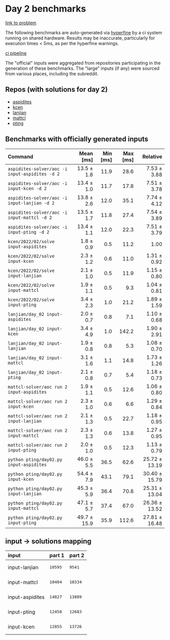 # Day 2 benchmarks

[link to problem](http://adventofcode.com/2022/day/2)

The following benchmarks are auto-generated via [hyperfine](https://github.com/sharkdp/hyperfine) by a ci system running on shared hardware. Results may be inaccurate, particularly for execution times < 5ms, as per the hyperfine warnings.

[ci pipeline](http://ci.papercode.net:8080/teams/aoc2022/pipelines/aoc-compare-2022)

The "official" inputs were aggregated from repositories participating in the generation of these benchmarks. The "large" inputs (if any) were sourced from various places, including the subreddit.

## Repos (with solutions for day 2)


- [aspidites](https://github.com/aspidites/aoc2022)
- [kcen](https://github.com/kcen/AdventOfCode)
- [lanjian](https://github.com/LanJian/aoc-2022)
- [mattcl](https://github.com/mattcl/aoc2022)
- [pting](https://github.com/pting/aoc2022)

## Benchmarks with officially generated inputs
| Command | Mean [ms] | Min [ms] | Max [ms] | Relative |
|:---|---:|---:|---:|---:|
| `aspidites-solver/aoc -i input-aspidites -d 2` | 13.5 ± 1.8 | 11.9 | 28.6 | 7.53 ± 3.88 |
| `aspidites-solver/aoc -i input-kcen -d 2` | 13.4 ± 1.0 | 11.7 | 17.8 | 7.51 ± 3.78 |
| `aspidites-solver/aoc -i input-lanjian -d 2` | 13.8 ± 2.6 | 12.0 | 35.1 | 7.74 ± 4.12 |
| `aspidites-solver/aoc -i input-mattcl -d 2` | 13.5 ± 1.7 | 11.8 | 27.4 | 7.54 ± 3.89 |
| `aspidites-solver/aoc -i input-pting -d 2` | 13.4 ± 1.1 | 12.0 | 22.3 | 7.51 ± 3.79 |
| `kcen/2022/02/solve input-aspidites` | 1.8 ± 0.9 | 0.5 | 11.2 | 1.00 |
| `kcen/2022/02/solve input-kcen` | 2.3 ± 1.2 | 0.6 | 11.0 | 1.31 ± 0.92 |
| `kcen/2022/02/solve input-lanjian` | 2.1 ± 1.0 | 0.5 | 11.9 | 1.15 ± 0.80 |
| `kcen/2022/02/solve input-mattcl` | 1.9 ± 1.1 | 0.5 | 9.3 | 1.04 ± 0.81 |
| `kcen/2022/02/solve input-pting` | 3.4 ± 2.3 | 1.0 | 21.2 | 1.89 ± 1.59 |
| `lanjian/day_02 input-aspidites` | 2.0 ± 0.7 | 0.8 | 7.1 | 1.10 ± 0.68 |
| `lanjian/day_02 input-kcen` | 3.4 ± 4.9 | 1.0 | 142.2 | 1.90 ± 2.91 |
| `lanjian/day_02 input-lanjian` | 1.9 ± 0.8 | 0.8 | 5.3 | 1.08 ± 0.70 |
| `lanjian/day_02 input-mattcl` | 3.1 ± 1.6 | 1.1 | 14.8 | 1.73 ± 1.26 |
| `lanjian/day_02 input-pting` | 2.1 ± 0.8 | 0.7 | 5.4 | 1.18 ± 0.73 |
| `mattcl-solver/aoc run 2 input-aspidites` | 1.9 ± 1.1 | 0.5 | 12.6 | 1.06 ± 0.80 |
| `mattcl-solver/aoc run 2 input-kcen` | 2.3 ± 1.0 | 0.6 | 6.6 | 1.29 ± 0.84 |
| `mattcl-solver/aoc run 2 input-lanjian` | 2.1 ± 1.3 | 0.5 | 22.7 | 1.18 ± 0.95 |
| `mattcl-solver/aoc run 2 input-mattcl` | 2.3 ± 1.3 | 0.6 | 13.8 | 1.27 ± 0.95 |
| `mattcl-solver/aoc run 2 input-pting` | 2.0 ± 1.0 | 0.5 | 12.3 | 1.13 ± 0.79 |
| `python pting/day02.py input-aspidites` | 46.0 ± 5.5 | 36.5 | 62.6 | 25.72 ± 13.19 |
| `python pting/day02.py input-kcen` | 54.4 ± 7.9 | 43.1 | 79.1 | 30.40 ± 15.79 |
| `python pting/day02.py input-lanjian` | 45.3 ± 5.9 | 36.4 | 70.8 | 25.31 ± 13.04 |
| `python pting/day02.py input-mattcl` | 47.1 ± 5.7 | 37.4 | 67.0 | 26.36 ± 13.52 |
| `python pting/day02.py input-pting` | 49.7 ± 15.9 | 35.9 | 112.6 | 27.81 ± 16.48 |

## input -> solutions mapping
|input|part 1|part 2|
|:---|:---|:---|
|input-lanjian|<pre>10595</pre>|<pre>9541</pre>|
|input-mattcl|<pre>10404</pre>|<pre>10334</pre>|
|input-aspidites|<pre>14827</pre>|<pre>13889</pre>|
|input-pting|<pre>12458</pre>|<pre>12683</pre>|
|input-kcen|<pre>12855</pre>|<pre>13726</pre>|
